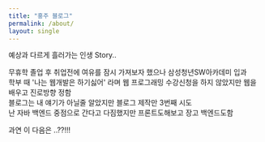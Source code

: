 ```yaml
---
title: "홍주 블로그"
permalink: /about/
layout: single
---
```


예상과 다르게 흘러가는 인생 Story..


무휴학 졸업 후 취업전에 여유를 잠시 가져보자 했으나 삼성청년SW아카데미 입과  
학부 때 '나는 웹개발은 하기싫어' 라며 웹 프로그래밍 수강신청을 하지 않았지만 웹을 배우고 진로방향 정함  
블로그는 내 얘기가 아닐줄 알았지만 블로그 제작만 3번째 시도  
난 자바 백엔드 중점으로 간다고 다짐했지만 프론트도해보고 장고 백엔드도함


과연 이 다음은 ..??!!!